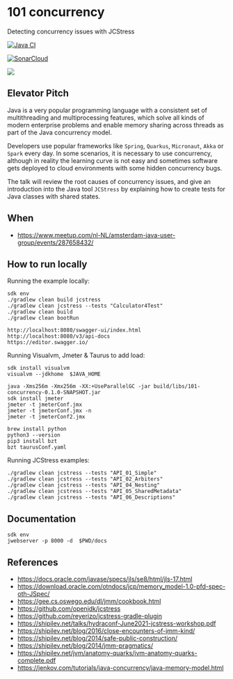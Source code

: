 # 101 concurrency

Detecting concurrency issues with JCStress

[![Java CI](https://github.com/jabrena/101-concurrency/actions/workflows/build.yml/badge.svg)](https://github.com/jabrena/101-concurrency/actions/workflows/build.yml)


[![SonarCloud](https://sonarcloud.io/images/project_badges/sonarcloud-white.svg)](https://sonarcloud.io/summary/new_code?id=jabrena_101-concurrency)

[![](https://gitpod.io/button/open-in-gitpod.svg)](https://gitpod.io/#https://github.com/jabrena/101-concurrency)

## Elevator Pitch

Java is a very popular programming language
with a consistent set of multithreading and multiprocessing features, which solve
all kinds of modern enterprise problems and enable memory sharing across threads as part of the Java
concurrency model.

Developers use popular frameworks like `Spring`, `Quarkus`,
`Micronaut`, `Akka` or `Spark` every day. In some scenarios, it is necessary to use
concurrency, although in reality the learning curve is not easy and sometimes
software gets deployed to cloud environments with some hidden concurrency bugs.

The talk will review the root causes of concurrency issues, and give an
introduction into the Java tool `JCStress` by explaining how to create tests
for Java classes with shared states.

## When

- https://www.meetup.com/nl-NL/amsterdam-java-user-group/events/287658432/

## How to run locally

Running the example locally:

```
sdk env
./gradlew clean build jcstress
./gradlew clean jcstress --tests "Calculator4Test"
./gradlew clean build
./gradlew clean bootRun
```

```
http://localhost:8080/swagger-ui/index.html
http://localhost:8080/v3/api-docs
https://editor.swagger.io/
```

Running Visualvm, Jmeter & Taurus to add load:

```
sdk install visualvm
visualvm --jdkhome  $JAVA_HOME

java -Xms256m -Xmx256m -XX:+UseParallelGC -jar build/libs/101-concurrency-0.1.0-SNAPSHOT.jar
sdk install jmeter
jmeter -t jmeterConf.jmx
jmeter -t jmeterConf.jmx -n
jmeter -t jmeterConf2.jmx

brew install python
python3 --version
pip3 install bzt
bzt taurusConf.yaml
```

Running JCStress examples:

```
./gradlew clean jcstress --tests "API_01_Simple"
./gradlew clean jcstress --tests "API_02_Arbiters"
./gradlew clean jcstress --tests "API_04_Nesting"
./gradlew clean jcstress --tests "API_05_SharedMetadata"
./gradlew clean jcstress --tests "API_06_Descriptions"
```

## Documentation

```
sdk env
jwebserver -p 8000 -d  $PWD/docs
```

## References

- https://docs.oracle.com/javase/specs/jls/se8/html/jls-17.html
- https://download.oracle.com/otndocs/jcp/memory_model-1.0-pfd-spec-oth-JSpec/
- https://gee.cs.oswego.edu/dl/jmm/cookbook.html
- https://github.com/openjdk/jcstress
- https://github.com/reyerizo/jcstress-gradle-plugin
- https://shipilev.net/talks/hydraconf-June2021-jcstress-workshop.pdf
- https://shipilev.net/blog/2016/close-encounters-of-jmm-kind/
- https://shipilev.net/blog/2014/safe-public-construction/
- https://shipilev.net/blog/2014/jmm-pragmatics/
- https://shipilev.net/jvm/anatomy-quarks/jvm-anatomy-quarks-complete.pdf
- https://jenkov.com/tutorials/java-concurrency/java-memory-model.html
